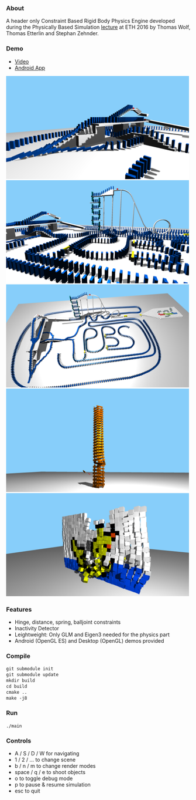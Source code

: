 ### About
A header only Constraint Based Rigid Body Physics Engine developed during the Physically Based Simulation [lecture](https://graphics.ethz.ch/teaching/simulation16/home.php) at ETH 2016 by 
Thomas Wolf, Thomas Etterlin and Stephan Zehnder.

### Demo
* [Video](https://youtu.be/_YkQuraMObo)
* [Android App](https://play.google.com/store/apps/details?id=com.lugalabs.phyiscsim)

<img src="images/image1.png" alt="drawing" width="500px"/>
<img src="images/image2.png" alt="drawing" width="500px"/>
<img src="images/image3.png" alt="drawing" width="500px"/>
<img src="images/image4.png" alt="drawing" width="500px"/>
<img src="images/image5.png" alt="drawing" width="500px"/>


### Features
* Hinge, distance, spring, balljoint constraints
* Inactivity Detector
* Leightweight: Only GLM and Eigen3 needed for the physics part
* Android (OpenGL ES) and Desktop (OpenGL) demos provided

### Compile
```
git submodule init
git submodule update
mkdir build
cd build
cmake ..
make -j8
```

### Run
```
./main
```

### Controls
* A / S / D / W for navigating
* 1 / 2 / ... to change scene
* b / n / m to change render modes
* space / q / e to shoot objects
* o to toggle debug mode
* p to pause & resume simulation
* esc to quit



